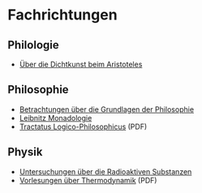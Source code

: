 # Fachrichtungen

## Philologie

* [Über die Dichtkunst beim Aristoteles](http://www.gutenberg.org/files/16880/16880-h/16880-h.htm)


## Philosophie

* [Betrachtungen über die Grundlagen der Philosophie](http://www.gutenberg.org/files/27532/27532-h/27532-h.htm)
* [Leibnitz Monadologie](http://www.gutenberg.org/files/39441/39441-h/39441-h.htm)
* [Tractatus Logico-Philosophicus](http://www.gutenberg.org/files/5740/5740-pdf.pdf?session_id=59a679d6eb04ae342b7d1e172efbe27cf6f576dc) (PDF)


## Physik

* [Untersuchungen über die Radioaktiven Substanzen](http://www.gutenberg.org/files/37945/37945-h/37945-h.htm)
* [Vorlesungen über Thermodynamik](http://www.gutenberg.org/files/31564/31564-pdf.pdf?session_id=59a679d6eb04ae342b7d1e172efbe27cf6f576dc) (PDF)

